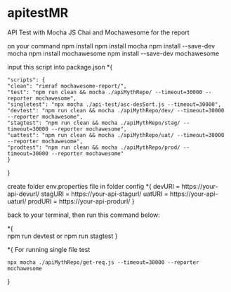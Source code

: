 # apitestMR
API Test with Mocha JS Chai and Mochawesome for the report


on your command
npm install
npm install mocha
npm install --save-dev mocha
npm install mochawesome
npm install --save-dev mochawesome

input this script into package.json
*{


    "scripts": {
    "clean": "rimraf mochawesome-report/",
    "test": "npm run clean && mocha ./apiMythRepo/ --timeout=30000 --reporter mochawesome",
    "singletest": "npx mocha ./api-test/asc-desSort.js --timeout=30000",
    "devtest": "npm run clean && mocha ./apiMythRepo/dev/ --timeout=30000 --reporter mochawesome",
    "stagtest": "npm run clean && mocha ./apiMythRepo/stag/ --timeout=30000 --reporter mochawesome",
    "uattest": "npm run clean && mocha ./apiMythRepo/uat/ --timeout=30000 --reporter mochawesome",
    "prodtest": "npm run clean && mocha ./apiMythRepo/prod/ --timeout=30000 --reporter mochawesome"
    }
}

create folder env.properties file in folder config
*{
    devURI = https://your-api-devurl/
    stagURI = https://your-api-stagurl/
    uatURI = https://your-api-uaturl/
    prodURI = https://your-api-produrl/
}

back to your terminal, then run this command below:

*{  
    npm run devtest or npm run stagtest
}



*{
    For running single file test

    npx mocha ./apiMythRepo/get-req.js --timeout=30000 --reporter mochawesome
}